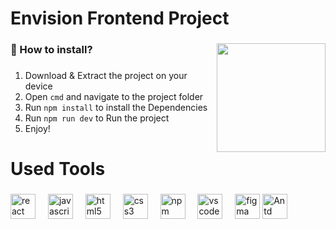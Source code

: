 <h1 align="left">Envision Frontend Project</h1>

###

<img align="right" height="174" src="https://images-wixmp-ed30a86b8c4ca887773594c2.wixmp.com/f/e065829d-fc32-4289-a2af-e68fd8cb079d/dg96ekl-7ff10160-9050-4a8a-af06-ad97af46fbe5.gif?token=eyJ0eXAiOiJKV1QiLCJhbGciOiJIUzI1NiJ9.eyJzdWIiOiJ1cm46YXBwOjdlMGQxODg5ODIyNjQzNzNhNWYwZDQxNWVhMGQyNmUwIiwiaXNzIjoidXJuOmFwcDo3ZTBkMTg4OTgyMjY0MzczYTVmMGQ0MTVlYTBkMjZlMCIsIm9iaiI6W1t7InBhdGgiOiJcL2ZcL2UwNjU4MjlkLWZjMzItNDI4OS1hMmFmLWU2OGZkOGNiMDc5ZFwvZGc5NmVrbC03ZmYxMDE2MC05MDUwLTRhOGEtYWYwNi1hZDk3YWY0NmZiZTUuZ2lmIn1dXSwiYXVkIjpbInVybjpzZXJ2aWNlOmZpbGUuZG93bmxvYWQiXX0.h94JLLgRA_w2ngBcY_2qXszwKBqz1c5OJDkhl2HWT4Y"  />

###

<h3 align="left">🚀 How to install?</h3>

###

1. Download & Extract the project on your device
2. Open `cmd` and navigate to the project folder
3. Run `npm install` to install the Dependencies
4. Run `npm run dev` to Run the project
5. Enjoy!

###

<h1 align="left">Used Tools</h1>

###

<div align="left">
  <img src="https://cdn.jsdelivr.net/gh/devicons/devicon/icons/react/react-original.svg" height="40" alt="react logo"  />
  <img width="12" />
  <img src="https://cdn.jsdelivr.net/gh/devicons/devicon/icons/javascript/javascript-original.svg" height="40" alt="javascript logo"  />
  <img width="12" />
  <img src="https://cdn.jsdelivr.net/gh/devicons/devicon/icons/html5/html5-original.svg" height="40" alt="html5 logo"  />
  <img width="12" />
  <img src="https://cdn.jsdelivr.net/gh/devicons/devicon/icons/css3/css3-original.svg" height="40" alt="css3 logo"  />
  <img width="12" />
  <img src="https://cdn.jsdelivr.net/gh/devicons/devicon/icons/npm/npm-original-wordmark.svg" height="40" alt="npm logo"  />
  <img width="12" />
  <img src="https://cdn.jsdelivr.net/gh/devicons/devicon/icons/vscode/vscode-original.svg" height="40" alt="vscode logo"  />
  <img width="12" />
  <img src="https://cdn.jsdelivr.net/gh/devicons/devicon/icons/figma/figma-original.svg" height="40" alt="figma logo"  />
  <img src="https://static-00.iconduck.com/assets.00/ant-design-icon-2048x2046-dl3neb73.png" height="40" alt="Antd logo"  />
</div>

###
